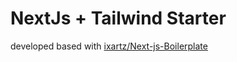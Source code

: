 # NextJs + Tailwind Starter

developed based with [ixartz/Next-js-Boilerplate](https://github.com/ixartz/Next-js-Boilerplate)

